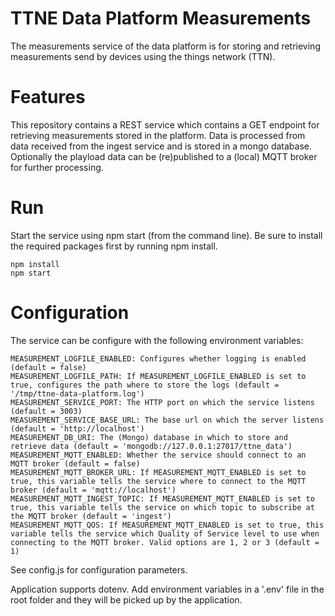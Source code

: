 # TTNE Data Platform Measurements
The measurements service of the data platform is for storing and retrieving measurements send by devices using the things network (TTN).

# Features
This repository contains a REST service which contains a GET endpoint for retrieving measurements stored in the platform. Data is processed from data received from the ingest service and is stored in a mongo database. Optionally the playload data can be (re)published to a (local) MQTT broker for further processing.

# Run
Start the service using npm start (from the command line). Be sure to install the required packages first by running npm install.

```
npm install
npm start
```

# Configuration
The service can be configure with the following environment variables:
```
MEASUREMENT_LOGFILE_ENABLED: Configures whether logging is enabled (default = false)
MEASUREMENT_LOGFILE_PATH: If MEASUREMENT_LOGFILE_ENABLED is set to true, configures the path where to store the logs (default = '/tmp/ttne-data-platform.log')
MEASUREMENT_SERVICE_PORT: The HTTP port on which the service listens (default = 3003)
MEASUREMENT_SERVICE_BASE_URL: The base url on which the server listens (default = 'http://localhost')
MEASUREMENT_DB_URI: The (Mongo) database in which to store and retrieve data (default = 'mongodb://127.0.0.1:27017/ttne_data')
MEASUREMENT_MQTT_ENABLED: Whether the service should connect to an MQTT broker (default = false)
MEASUREMENT_MQTT_BROKER_URL: If MEASUREMENT_MQTT_ENABLED is set to true, this variable tells the service where to connect to the MQTT broker (default = 'mqtt://localhost')
MEASUREMENT_MQTT_INGEST_TOPIC: If MEASUREMENT_MQTT_ENABLED is set to true, this variable tells the service on which topic to subscribe at the MQTT broker (default = 'ingest')
MEASUREMENT_MQTT_QOS: If MEASUREMENT_MQTT_ENABLED is set to true, this variable tells the service which Quality of Service level to use when connecting to the MQTT broker. Valid options are 1, 2 or 3 (default = 1)
```

See config.js for configuration parameters.

Application supports dotenv. Add environment variables in a '.env' file in the root folder and they will be picked up by the application.
